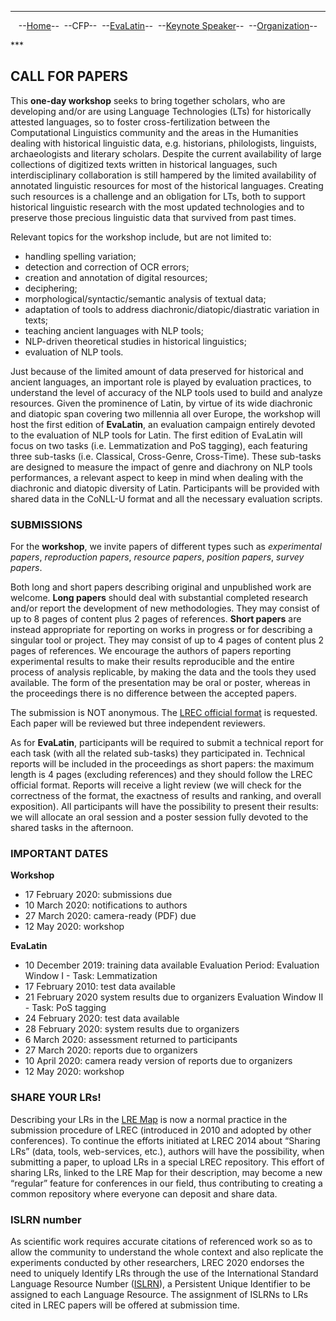 ***

<p style="text-align: center;">--<a href="index">Home</a>--&nbsp;&nbsp;--CFP--&nbsp;&nbsp;--<a href="EvaLatin">EvaLatin</a>--&nbsp;&nbsp;--<a href="Keynote">Keynote Speaker</a>--&nbsp;&nbsp;--<a href="organization">Organization</a>--</p>
***

## CALL FOR PAPERS

This **one-day workshop** seeks to bring together scholars, who are developing and/or are using Language Technologies (LTs) for historically attested languages, so to foster cross-fertilization between the Computational Linguistics community and the areas in the Humanities dealing with historical linguistic data, e.g. historians, philologists, linguists, archaeologists and literary scholars. Despite the current availability of large collections of digitized texts written in historical languages, such interdisciplinary collaboration is still hampered by the limited availability of annotated linguistic resources for most of the historical languages. Creating such resources is a challenge and an obligation for LTs, both to support historical linguistic research with the most updated technologies and to preserve those precious linguistic data that survived from past times.

Relevant topics for the workshop include, but are not limited to: 
- handling spelling variation; 
- detection and correction of OCR errors; 
- creation and annotation of digital resources; 
- deciphering;
- morphological/syntactic/semantic analysis of textual data;
- adaptation of tools to address diachronic/diatopic/diastratic variation in texts; 
- teaching ancient languages with NLP tools; 
- NLP-driven theoretical studies in historical linguistics;
- evaluation of NLP tools.

Just because of the limited amount of data preserved for historical and ancient languages, an important role is played by evaluation practices, to understand the level of accuracy of the NLP tools used to build and analyze resources. Given the prominence of Latin, by virtue of its wide diachronic and diatopic span covering two millennia all over Europe, the workshop will host the first edition of **EvaLatin**, an evaluation campaign entirely devoted to the evaluation of NLP tools for Latin.
The first edition of EvaLatin will focus on two tasks (i.e. Lemmatization and PoS tagging), each featuring three sub-tasks (i.e. Classical, Cross-Genre, Cross-Time). These sub-tasks are designed to measure the impact of genre and diachrony on NLP tools performances, a relevant aspect to keep in mind when dealing with the diachronic and diatopic diversity of Latin. Participants will be provided with shared data in the CoNLL-U format and all the necessary evaluation scripts. 

### SUBMISSIONS
For the **workshop**, we invite papers of different types such as *experimental papers*, *reproduction papers*, *resource papers*, *position papers*, *survey papers*. 

Both long and short papers describing original and unpublished work are welcome. 
**Long papers** should deal with substantial completed research and/or report the development of new methodologies. They may consist of up to 8 pages of content plus 2 pages of references. **Short papers** are instead appropriate for reporting on works in progress or for describing a singular tool or project. They may consist of up to 4 pages of content plus 2 pages of references. We encourage the authors of papers reporting experimental results to make their results reproducible and the entire process of analysis replicable, by making the data and the tools they used available. The form of the presentation may be oral or poster, whereas in the proceedings there is no difference between the accepted papers.

The submission is NOT anonymous. The [LREC official format](https://lrec2020.lrec-conf.org/en/submission2020/authors-kit/) is requested. Each paper will be reviewed but three independent reviewers.

As for **EvaLatin**, participants will be required to submit a technical report for each task (with all the related sub-tasks) they participated in. Technical reports will be included in the proceedings as short papers: the maximum length is 4 pages (excluding references) and they should follow the LREC official format. Reports will receive a light review (we will check for the correctness of the format, the exactness of results and ranking, and overall exposition). All participants will have the possibility to present their results: we will allocate an oral session and a poster session fully devoted to the shared tasks in the afternoon.

### IMPORTANT DATES
**Workshop**
- 17 February 2020: submissions due
- 10 March 2020: notifications to authors
- 27 March 2020: camera-ready (PDF) due
- 12 May 2020: workshop

**EvaLatin**
- 10 December 2019: training data available
Evaluation Period:
Evaluation Window I - Task: Lemmatization
- 17 February 2010: test data available
- 21 February 2020 system results due to organizers
Evaluation Window II - Task: PoS tagging
- 24 February 2020: test data available
- 28 February 2020: system results due to organizers
- 6 March 2020: assessment returned to participants
- 27 March 2020: reports due to organizers
- 10 April 2020: camera ready version of reports due to organizers
- 12 May 2020: workshop

### SHARE YOUR LRs!
Describing your LRs in the [LRE Map](http://lremap.elra.info/) is now a normal practice in the submission procedure of LREC (introduced in 2010 and adopted by other conferences). To continue the efforts initiated at LREC 2014 about “Sharing LRs” (data, tools, web-services, etc.), authors will have the possibility,  when submitting a paper, to upload LRs in a special LREC repository.  This effort of sharing LRs, linked to the LRE Map for their description, may become a new “regular” feature for conferences in our field, thus contributing to creating a common repository where everyone can deposit and share data.

### ISLRN number
As scientific work requires accurate citations of referenced work so as to allow the community to understand the whole context and also replicate the experiments conducted by other researchers, LREC 2020 endorses the need to uniquely Identify LRs through the use of the International Standard Language Resource Number ([ISLRN](www.islrn.org)), a Persistent Unique Identifier to be assigned to each Language Resource. The assignment of ISLRNs to LRs cited in LREC papers  will be offered at submission time. 
